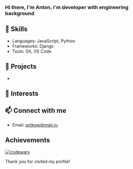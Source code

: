 <div id="header" align="left">
    <h3>Hi there, I'm  Anton, i'm developer with engineering background</h3>
</div>

<!--
**antkow8589/antkow8589** is a ✨ _special_ ✨ repository because its `README.md` (this file) appears on your GitHub profile.




Here are some ideas to get you started:

- 🔭 I’m currently working on ...
- 🌱 I’m currently learning ...
- 👯 I’m looking to collaborate on ...
- 🤔 I’m looking for help with ...
- 💬 Ask me about ...
- 📫 How to reach me: ...
- 😄 Pronouns: ...
- ⚡ Fun fact: ...
-->

## 🔧 Skills
- Languages: JavaScript, Python
- Frameworks: Django
- Tools: Git, VS Code

## 🚀 Projects
- 

## 🌱 Interests


## 📫 Connect with me
- Email: antkow@mail.ru
## Achievements
[![codewars](https://www.codewars.com/users/antkow/badges/large)](https://www.codewars.com/users/antkow)



Thank you for visited my profile!
